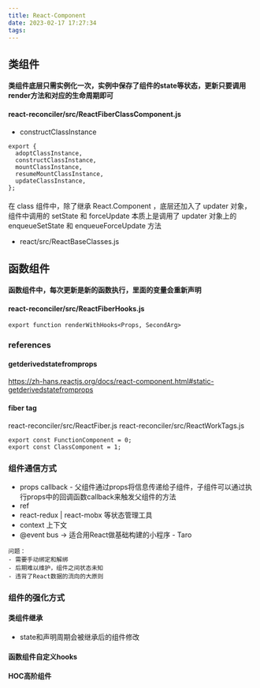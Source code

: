 ```yaml
---
title: React-Component
date: 2023-02-17 17:27:34
tags:
---
```


## 类组件
#### 类组件底层只需实例化一次，实例中保存了组件的state等状态，更新只要调用render方法和对应的生命周期即可

#### react-reconciler/src/ReactFiberClassComponent.js
- constructClassInstance
```
export {
  adoptClassInstance,
  constructClassInstance,
  mountClassInstance,
  resumeMountClassInstance,
  updateClassInstance,
};
```

#### 
在 class 组件中，除了继承 React.Component ，底层还加入了 updater 对象，组件中调用的 setState 和 forceUpdate 本质上是调用了 updater 对象上的 enqueueSetState 和 enqueueForceUpdate 方法

- react/src/ReactBaseClasses.js



## 函数组件
#### 函数组件中，每次更新是新的函数执行，里面的变量会重新声明

#### react-reconciler/src/ReactFiberHooks.js
```
export function renderWithHooks<Props, SecondArg>
```


### references
#### getderivedstatefromprops
https://zh-hans.reactjs.org/docs/react-component.html#static-getderivedstatefromprops

#### fiber tag
react-reconciler/src/ReactFiber.js
react-reconciler/src/ReactWorkTags.js
```
export const FunctionComponent = 0;
export const ClassComponent = 1;
```


### 组件通信方式
- props callback - 父组件通过props将信息传递给子组件，子组件可以通过执行props中的回调函数callback来触发父组件的方法
- ref
- react-redux | react-mobx 等状态管理工具
- context 上下文
- @event bus -> 适合用React做基础构建的小程序 - Taro
```
问题：
- 需要手动绑定和解绑
- 后期难以维护，组件之间状态未知
- 违背了React数据的流向的大原则
```

### 组件的强化方式
#### 类组件继承
- state和声明周期会被继承后的组件修改

#### 函数组件自定义hooks

#### HOC高阶组件